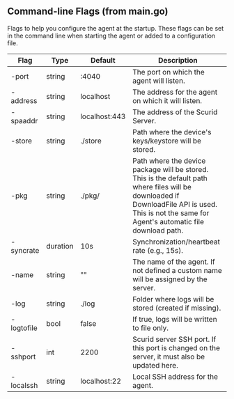 ## Command-line Flags (from main.go)
Flags to help you configure the agent at the startup. These flags can be set in the command line when starting the agent or added to a configuration file.

| Flag       | Type     | Default       | Description                                                                                                                                                                                       |
|------------|----------|---------------|---------------------------------------------------------------------------------------------------------------------------------------------------------------------------------------------------|
| -port      | string   | :4040         | The port on which the agent will listen.                                                                                                                                                          |
| -address   | string   | localhost     | The address for the agent on which it will listen.                                                                                                                                                |
| -spaaddr   | string   | localhost:443 | The address of the Scurid Server.                                                                                                                                                                 |
| -store     | string   | ./store       | Path where the device's keys/keystore will be stored.                                                                                                                                             |
| -pkg       | string   | ./pkg/        | Path where the device package will be stored. This is the default path where files will be downloaded if DownloadFile API is used. This is not the same for Agent's automatic file download path. |
| -syncrate  | duration | 10s           | Synchronization/heartbeat rate (e.g., 15s).                                                                                                                                                       |
| -name      | string   | ""            | The name of the agent. If not defined a custom name will be assigned by the server.                                                                                                               |
| -log       | string   | ./log         | Folder where logs will be stored (created if missing).                                                                                                                                            |
| -logtofile | bool     | false         | If true, logs will be written to file only.                                                                                                                                                       |
| -sshport   | int      | 2200          | Scurid server SSH port. If this port is changed on the server, it must also be updated here.                                                                                                      |
| -localssh  | string   | localhost:22  | Local SSH address for the agent.                                                                                                                                                                  |